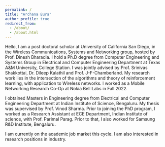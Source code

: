```yaml
---
permalink: /
title: "Archana Bura"
author_profile: true
redirect_from: 
  - /about/
  - /about.html
---
```

Hello, I am a post doctoral scholar at University of California San Diego, in the Wireless Communications, Systems and Networking group, hosted by Prof. Dinesh Bharadia. I hold a Ph.D degree from Computer Engineering and Systems Group in Electrical and Computer Engineering Department at Texas A&M University, College Station. I was jointly advised by Prof. Srinivas Shakkottai, Dr. Dileep Kalathil and Prof. J-F-Chamberland. My research work lies in the intersection of the algorithms and theory of reinforcement learning, with application to Wireless networks. I worked as a Mobile Networking Research Co-Op at Nokia Bell Labs in Fall 2022.

I obtained Masters in Engineering degree from Electrical and Computer Engineering Department at Indian Institute of Science, Bengaluru. My thesis was supervised by Prof. Vinod Sharma. Prior to joining the PhD program, I worked as a Research Assistant at ECE Department, Indian Institute of science, with Prof. Parimal Parag. Prior to that, I also worked for Samsung R&D Institute, Bengaluru. 

I am currently on the academic job market this cycle. I am also interested in research positions in industry.
